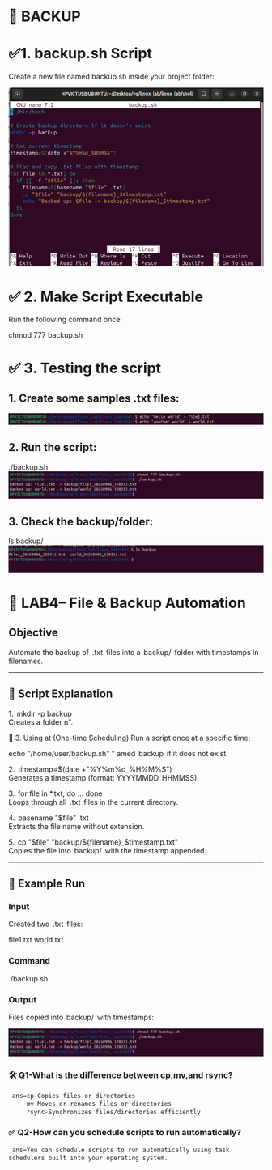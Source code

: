 # 📌 BACKUP



# ✅1.⁠ ⁠backup.sh Script
Create a new file named backup.sh inside your project folder:

![alt text](../images/img42.png)

# ✅ 2. Make Script Executable
Run the following command once:

chmod 777 backup.sh

# ✅ 3. Testing the script
## 1. Create some samples .txt files:

![alt text](../images/img43.png)
## 2. Run the script:

./backup.sh
![alt text](../images/img44.png)
## 3. Check the backup/folder:

ls backup/
![alt text](../images/img45.png)

# 🔧 LAB4– File & Backup Automation

## Objective
Automate the backup of ⁠ .txt ⁠ files into a ⁠ backup/ ⁠ folder with timestamps in filenames.

---

## 🔧 Script Explanation

1.⁠ ⁠⁠ mkdir -p backup ⁠  
   Creates a folder n".

🔹 3. Using at (One-time Scheduling)
Run a script once at a specific time:

echo "/home/user/backup.sh" "
amed ⁠ backup ⁠ if it does not exist.

2.⁠ ⁠⁠ timestamp=$(date +"%Y%m%d_%H%M%S") ⁠  
   Generates a timestamp (format: YYYYMMDD_HHMMSS).

3.⁠ ⁠⁠ for file in *.txt; do ... done ⁠  
   Loops through all ⁠ .txt ⁠ files in the current directory.

4.⁠ ⁠⁠ basename "$file" .txt ⁠  
   Extracts the file name without extension.

5.⁠ ⁠⁠ cp "$file" "backup/${filename}_$timestamp.txt" ⁠  
   Copies the file into ⁠ backup/ ⁠ with the timestamp appended.

---

## 🔧 Example Run

### Input
Created two ⁠ .txt ⁠ files:

file1.txt
world.txt


### Command
./backup.sh


### Output
Files copied into ⁠ backup/ ⁠ with timestamps:

![alt text](../images/img44.png)
### 🛠️ Q1-What is the difference between cp,mv,and rsync?

     ans=cp-Copies files or directories
         mv-Moves or renames files or directories
         rsync-Synchronizes files/directories efficiently


### ✅ Q2-How can you schedule scripts to run automatically?
     
     ans=You can schedule scripts to run automatically using task schedulers built into your operating system.

